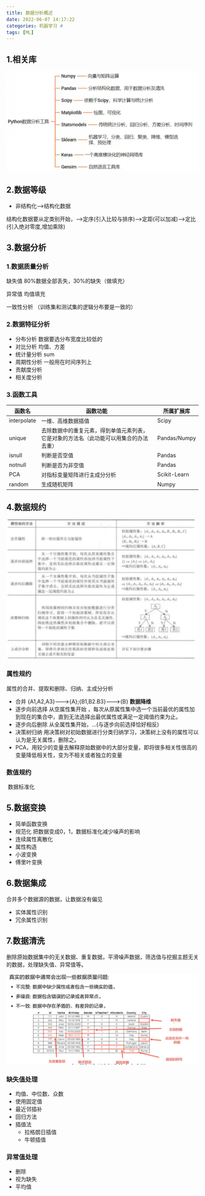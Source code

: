 ```yaml
---
title: 数据分析概述
date: 2022-06-07 14:17:22
categories: 机器学习 #
tags: [ML]
---
```

## 1.相关库

![image-20220321094551847](数据分析概述/image-20220321094551847.png)

## 2.数据等级

- 非结构化-->结构化数据

结构化数据要从定类别开始，-->定序(引入比较与排序)-->定距(可以加减)-->定比(引入绝对零度,增加乘除)

## 3.数据分析

### 1.数据质量分析

缺失值  80%数据全部丢失，30%的缺失（做填充）

异常值  均值填充

一致性分析    （训练集和测试集的逻辑分布要是一致的）





### 2.数据特征分析

- 分布分析     数据要选分布宽度比较低的
- 对比分析     均值、方差
- 统计量分析  sum
- 周期性分析   一般用在时间序列上
- 贡献度分析  
- 相关度分析  

### 3.函数工具

| 函数名      | 函数功能                                                     | 所属扩展库   |
| ----------- | ------------------------------------------------------------ | ------------ |
| interpolate | 一维、高维数据插值                                           | Scipy        |
| unique      | 去除数据中的重复元素，得到单值元素列表，它是对象的方法名（此功能可以用集合的办法去重） | Pandas/Numpy |
| isnull      | 判断是否空值                                                 | Pandas       |
| notnull     | 判断是否为非空值                                             | Pandas       |
| PCA         | 对指标变量矩阵进行主成分分析                                 | Scikit-Learn |
| random      | 生成随机矩阵                                                 | Numpy        |

## 4.数据规约



![image-20220321102046509](数据分析概述/image-20220321102046509.png)

### 属性规约

属性的合并、提取和删除、归纳、主成分分析

- 合并  {A1,A2,A3}--->{A};{B1,B2.B3}--->{B}  **数据降维**
- 逐步向前选择   从空属性集开始 ，每次从原属性集中选一个当前最优的属性加到现在的集合中，直到无法选择出最优属性或满足一定阈值约束为止。
- 逐步向后删除  从全属性集开始，...(与逐步向前选择恰好相反)
- 决策树归纳  用决策树对初始数据进行分类归纳学习，决策树上没有的属性可以认为是无关属性，删除之。
- PCA，用较少的变量去解释原始数据中的大部分变量，即将很多相关性很高的变量降低相关性，变为不相关或者独立的变量

### 数值规约

​	数据标准化

## 5.数据变换

- 简单函数变换
- 规范化   把数据变成0，1，数据标准化减少噪声的影响
- 连续属性离散化
- 属性构造
- 小波变换
- 傅里叶变换

## 6.数据集成

合并多个数据源的数据，让数据没有偏见

- 实体属性识别
- 冗余属性识别

## 7.数据清洗

删除原始数据集中的无关数据、重复数据，平滑噪声数据，筛选值与挖掘主题无关的数据，处理缺失值、异常值等。

![image-20220321205617659](数据分析概述/image-20220321205617659.png)

### 缺失值处理

- 均值、中位数、众数
- 使用固定值
- 最近邻插补
- 回归方法
- 插值法
  - 拉格朗日插值                                                                                                                                                                                                                                                                                                                                                                          
  - 牛顿插值
### 异常值处理

- 删除
- 视为缺失
- 平均值